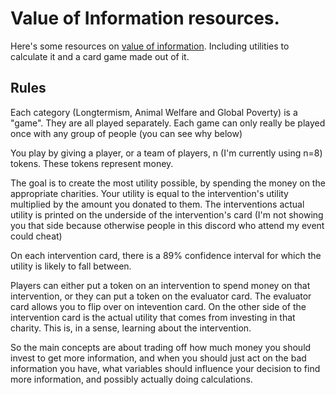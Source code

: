 # Value of Information resources.

Here's some resources on [value of information](https://en.wikipedia.org/wiki/Value_of_information).
Including utilities to calculate it and a card game made out of it.

## Rules
Each category (Longtermism, Animal Welfare and Global Poverty) is a "game". They are all played separately. Each game can only really be played once with any group of people (you can see why below)

You play by giving a player, or a team of players, n (I'm currently using n=8) tokens. These tokens represent money.

The goal is to create the most utility possible, by spending the money on the appropriate charities. Your utility is equal to the intervention's utility multiplied by the amount you donated to them. The interventions actual utility is printed on the underside of the intervention's card (I'm not showing you that side because otherwise people in this discord who attend my event could cheat)

On each intervention card, there is a 89% confidence interval for which the utility is likely to fall between.

Players can either put a token on an intervention to spend money on that intervention, or they can put a token on the evaluator card. The evaluator card allows you to flip over on intevention card. On the other side of the intervention card is the actual utility that comes from investing in that charity. This is, in a sense, learning about the intervention.

So the main concepts are about trading off how much money you should invest to get more information, and when you should just act on the bad information you have, what variables should influence your decision to find more information, and possibly actually doing calculations. 
